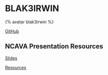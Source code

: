 # BLAK3IRWIN

{% avatar blak3irwin %} 

[GitHub](https://github.com/blak3irwin)



## NCAVA Presentation Resources
[Slides](https://github.com/blak3irwin/NCAVA_2018_Basic_Cyber_Security/blob/master/Slides.pdf)

[Resources](https://github.com/blak3irwin/NCAVA_2018_Basic_Cyber_Security/blob/master/Resources.pdf)

